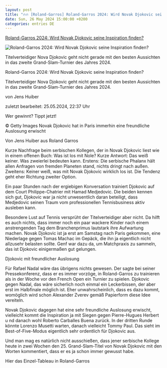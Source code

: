 ```yaml
---
layout: post
title: "🔥🔥 [Roland-Garros] Roland-Garros 2024: Wird Novak Djokovic seine Inspiration finden?"
date: Sun, 26 May 2024 15:00:00 +0200
categories: entries DE
---
```

[Roland-Garros 2024: Wird Novak Djokovic seine Inspiration finden?](https://www.tennisnet.com/news/roland-garros-2024-wird-novak-djokovic-seine-inspiration-finden)

![Roland-Garros 2024: Wird Novak Djokovic seine Inspiration finden?](https://www.tennisnet.com/fileadmin/_processed_/f/b/csm_nole_inspiration_3adee64581.jpg)

Titelverteidiger Nova Djokovic geht nicht gerade mit den besten Aussichten in das zweite Grand-Slam-Turnier des Jahres 2024.

Roland-Garros 2024: Wird Novak Djokovic seine Inspiration finden?

Titelverteidiger Nova Djokovic geht nicht gerade mit den besten Aussichten in das zweite Grand-Slam-Turnier des Jahres 2024.

von Jens Huiber

zuletzt bearbeitet: 25.05.2024, 22:37 Uhr

Wer gewinnt? Tippt jetzt!

© Getty Images Novak Djokovic hat in Paris immerhin eine freundliche Auslosung erwischt

Von Jens Huiber aus Roland Garros

Kurze Nachfrage beim serbischen Kollegen, der in Novak Djokovic liest wie in einem offenen Buch: Was ist los mit Nole? Kurze Antwort: Das weiß keiner. Was zweierlei bedeuten kann. Erstens: Die serbische Phalanx hält allen Anfragen von fremden Planeten stand, nichts dringt nach außen. Zweitens: Keiner weiß, was mit Novak Djokovic wirklich los ist. Die Tendenz geht eher Richtung zweiter Option.

Ein paar Stunden nach der ergiebigen Konversation trainiert Djokovic auf dem Court Philippe-Chatrier mit Hamad Medjedovic. Die beiden kennen sich gut, Djokovic war ja nicht unwesentlich daran beteiligt, dass Medjedovic seinen Traum vom professionellen Tennisbusiness aktiv ausleben kann.

Besondere Lust auf Tennis versprüht der Titelverteidiger aber nicht. Da hilft es auch nichts, dass immer noch ein paar wackere Kinder nach einem anstrengenden Tag dem Branchenprimus lautstark ihre Aufwartung machen. Novak Djokovic ist ja erst am Samstag nach Paris gekommen, eine Niederlage gegen Tomas Machac im Gepäck, die ihn ja eigentlich nicht allzusehr belasten sollte. Genf war dazu da, um Matchpraxis zu sammeln, das ist Djokovic einigermaßen gut gelungen.

Djokovic mit freundlicher Auslosung

Für Rafael Nadal wäre das übrigens nichts gewesen. Der sagte bei seiner Pressekonferenz, dass er es immer vorzöge, in Roland-Garros zu trainieren als in der Woche vor den French Open ein Turnier zu spielen. Djokovic gegen Nadal, das wäre sicherlich noch einmal ein Leckerbissen, der aber erst im Halbfinale möglich ist. Eher unwahrscheinlich, dass es dazu kommt, womöglich wird schon Alexander Zverev gemäß Papierform diese Idee vereiteln.

Novak Djokovic dagegen hat eine sehr freundliche Auslosung erwischt, vielleicht kommt die Inspiration ja mit Siegen gegen Pierre-Hugues Herbert u nd danach wohl Roberto Carballes Buena zurück. In der dritten Runde könnte Lorenzo Musetti warten, danach vielleicht Tommy Paul. Das sieht im Best-of-Five-Modus eigentlich sehr ordentlich für Djokovic aus.

Und man mag es natürlich nicht ausschießen, dass jener serbische Kollege heute in zwei Wochen den 25. Grand-Slam-Titel von Novak Djokovic mit den Worten kommentiert, dass er es ja schon immer gewusst habe.

Hier das Einzel-Tableau in Roland-Garros

